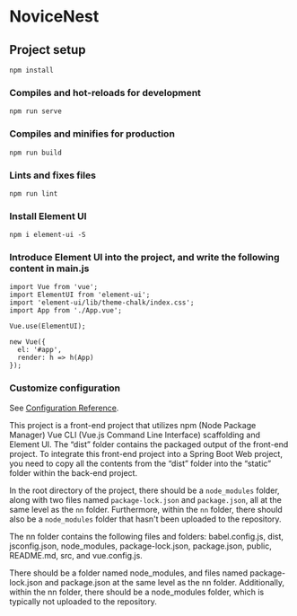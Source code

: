 # NoviceNest

## Project setup
```
npm install
```

### Compiles and hot-reloads for development
```
npm run serve
```

### Compiles and minifies for production
```
npm run build
```

### Lints and fixes files
```
npm run lint
```

### Install Element UI
```
npm i element-ui -S
```

### Introduce Element UI into the project, and write the following content in main.js
```
import Vue from 'vue';
import ElementUI from 'element-ui';
import 'element-ui/lib/theme-chalk/index.css';
import App from './App.vue';

Vue.use(ElementUI);

new Vue({
  el: '#app',
  render: h => h(App)
});
```

### Customize configuration
See [Configuration Reference](https://cli.vuejs.org/config/).

This project is a front-end project that utilizes npm (Node Package Manager) Vue CLI (Vue.js Command Line Interface) scaffolding and Element UI. The “dist” folder contains the packaged output of the front-end project. To integrate this front-end project into a Spring Boot Web project, you need to copy all the contents from the “dist” folder into the “static” folder within the back-end project.

In the root directory of the project, there should be a `node_modules` folder, along with two files named `package-lock.json` and `package.json`, all at the same level as the `nn` folder. Furthermore, within the `nn` folder, there should also be a `node_modules` folder that hasn't been uploaded to the repository.

The nn folder contains the following files and folders: babel.config.js, dist, jsconfig.json, node_modules, package-lock.json, package.json, public, README.md, src, and vue.config.js.

There should be a folder named node_modules, and files named package-lock.json and package.json at the same level as the nn folder. Additionally, within the nn folder, there should be a node_modules folder, which is typically not uploaded to the repository.
